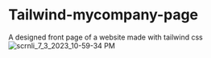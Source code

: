 # Tailwind-mycompany-page
A designed front page of a website made with tailwind css
![scrnli_7_3_2023_10-59-34 PM](https://github.com/arkokundu500/Tailwind-mycompany-page/assets/109503991/5f8427a5-ee00-476d-9cf9-85767698fe76)
